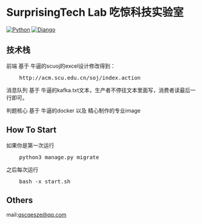 # SurprisingTech Lab 吃惊科技实验室

[![Python](https://img.shields.io/badge/python-3.4.2-red.svg?style=flat-square)](https://www.python.org/downloads/release/python-342/)
[![Django](https://img.shields.io/badge/django-2.0.4-ff69b4.svg?style=flat-square)](https://www.djangoproject.com/)

## 技术栈

前端 基于 牛逼的scuoj的excel设计修改得到：

<pre>
    http://acm.scu.edu.cn/soj/index.action
</pre>

消息队列 基于 牛逼的kafka.txt文本，生产者不停往文本里面写，消费者读最后一行即可。

判题核心 基于 牛逼的docker 以及 精心制作的专业image

## How To Start

如果你是第一次运行

<pre>
	python3 manage.py migrate
</pre>

之后每次运行

<pre>
	bash -x start.sh
</pre>

## Others

mail:qscqesze@qq.com